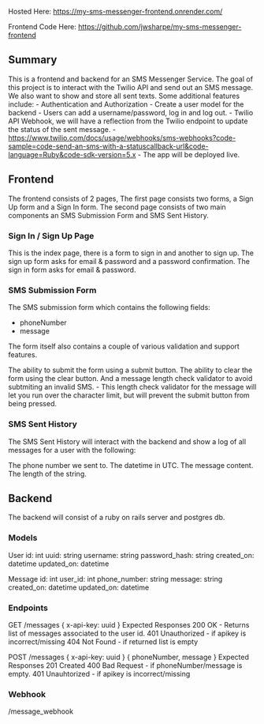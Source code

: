 Hosted Here:
https://my-sms-messenger-frontend.onrender.com/

Frontend Code Here:
https://github.com/jwsharpe/my-sms-messenger-frontend


## Summary

This is a frontend and backend for an SMS Messenger Service.
The goal of this project is to interact with the Twilio API and send out an SMS message. We also want to show and store all sent texts.
Some additional features include: - Authentication and Authorization - Create a user model for the backend - Users can add a username/password, log in and log out. - Twilio API Webhook, we will have a reflection from the Twilio endpoint to update the status of the sent message. - https://www.twilio.com/docs/usage/webhooks/sms-webhooks?code-sample=code-send-an-sms-with-a-statuscallback-url&code-language=Ruby&code-sdk-version=5.x - The app will be deployed live.

## Frontend

The frontend consists of 2 pages,
The first page consists two forms, a Sign Up form and a Sign In form.
The second page consists of two main components an SMS Submission Form and SMS Sent History.

### Sign In / Sign Up Page

This is the index page, there is a form to sign in and another to sign up.
The sign up form asks for email & password and a password confirmation.
The sign in form asks for email & password.

### SMS Submission Form

The SMS submission form which contains the following fields:

- phoneNumber
- message

The form itself also contains a couple of various validation and support features.

The ability to submit the form using a submit button.
The ability to clear the form using the clear button.
And a message length check validator to avoid subtmiting an invalid SMS. - This length check validator for the message will let you run over the character limit, but will prevent the submit button from being pressed.

### SMS Sent History

The SMS Sent History will interact with the backend and show a log of all messages for a user with the following:

The phone number we sent to.
The datetime in UTC.
The message content.
The length of the string.

## Backend

The backend will consist of a ruby on rails server and postgres db.

### Models

User
id: int
uuid: string
username: string
password_hash: string
created_on: datetime
updated_on: datetime

Message
id: int
user_id: int
phone_number: string
message: string
created_on: datetime
updated_on: datetime

### Endpoints

GET /messages
{ x-api-key: uuid }
Expected Responses
200 OK - Returns list of messages associated to the user id.
401 Unauthorized - if apikey is incorrect/missing
404 Not Found - if returned list is empty

POST /messages
{ x-api-key: uuid }
{ phoneNumber, message }
Expected Responses
201 Created
400 Bad Request - if phoneNumber/message is empty.
401 Unauhtorized - if apikey is incorrect/missing

### Webhook

/message_webhook
